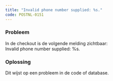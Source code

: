 ```yaml
---
title: "Invalid phone number supplied: %s."
code: POSTNL-0151
---
```

### Probleem

In de checkout is de volgende melding zichtbaar:  
Invalid phone number supplied: %s.

### Oplossing

Dit wijst op een probleem in de code of database.
